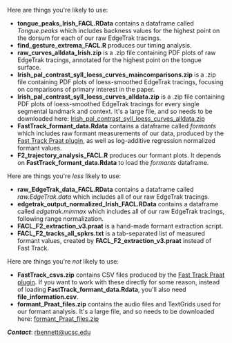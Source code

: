 Here are things you're likely to use:
- **tongue_peaks_Irish_FACL.RData** contains a dataframe called *Tongue.peaks* which includes backness values for the highest point on the dorsum for each of our raw EdgeTrak tracings.
- **find_gesture_extrema_FACL.R** produces our timing analysis.
- **raw_curves_alldata_Irish.zip** is a .zip file containing PDF plots of raw EdgeTrak tracings, annotated for the highest point on the tongue surface.
- **Irish_pal_contrast_syll_loess_curves_maincomparisons.zip** is a .zip file containing PDF plots of loess-smoothed EdgeTrak tracings, focusing on comparisons of primary interest in the paper.
- **Irish_pal_contrast_syll_loess_curves_alldata.zip** is a .zip file containing PDF plots of loess-smoothed EdgeTrak tracings for every single segmental landmark and context. It's a large file, and so needs to be downloaded here: [Irish_pal_contrast_syll_loess_curves_alldata.zip](https://www.dropbox.com/s/4z3fbnu7paj28u4/Irish_pal_contrast_syll_loess_curves_alldata.zip?dl=1)
- **FastTrack_formant_data.Rdata** contains a dataframe called *formants* which includes raw formant measurements of our data, produced by the [Fast Track Praat plugin](https://github.com/santiagobarreda/FastTrack), as well as log-additive regression normalized formant values.
- **F2_trajectory_analysis_FACL.R** produces our formant plots. It depends on **FastTrack_formant_data.Rdata** to load the *formants* dataframe.


Here are things you're *less* likely to use:
- **raw_EdgeTrak_data_FACL.RData** contains a dataframe called *raw.EdgeTrak.data* which includes all of our raw EdgeTrak tracings.
- **edgetrak_output_normalized_Irish_FACL.RData** contains a dataframe called *edgetrak.minmax* which includes all of our raw EdgeTrak tracings, following range normalization.
- **FACL_F2_extraction_v3.praat** is a hand-made formant extraction script.
- **FACL_F2_tracks_all_spkrs.txt** is a tab-separated list of measured formant values, created by **FACL_F2_extraction_v3.praat** instead of Fast Track.


Here are things you're *not* likely to use:
- **FastTrack_csvs.zip** contains CSV files produced by the [Fast Track Praat plugin](https://github.com/santiagobarreda/FastTrack). If you want to work with these directly for some reason, instead of loading **FastTrack_formant_data.Rdata**, you'll also need **file_information.csv**.
- **formant_Praat_files.zip** contains the audio files and TextGrids used for our formant analysis. It's a large file, and so needs to be downloaded here: [formant_Praat_files.zip
 ](https://www.dropbox.com/scl/fi/2ktl7bv8itp1b5oqytpd1/FastTrack_csvs.zip?rlkey=ac6enume0fphd0sxmkf0f1s3m&dl=1)

***Contact***: rbennett@ucsc.edu
